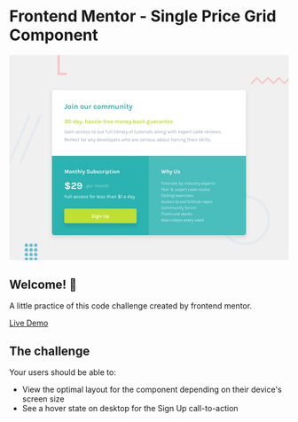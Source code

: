 # Frontend Mentor - Single Price Grid Component

![Design preview for the Single Price Grid Component coding challenge](./design/desktop-preview.jpg)

## Welcome! 👋

A little practice of this code challenge created by frontend mentor.

[Live Demo](https://single-price-grid-virid.vercel.app/) 

## The challenge

Your users should be able to:

- View the optimal layout for the component depending on their device's screen size
- See a hover state on desktop for the Sign Up call-to-action
